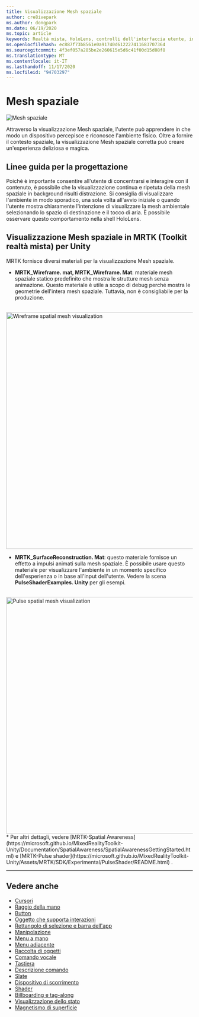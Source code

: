 ```yaml
---
title: Visualizzazione Mesh spaziale
author: cre8ivepark
ms.author: dongpark
ms.date: 06/19/2020
ms.topic: article
keywords: Realtà mista, HoloLens, controlli dell'interfaccia utente, interazione, interfaccia utente, UX, progettazione di UX, interfaccia utente spaziale, interazione spaziale, interfaccia utente 3D, UX 3D, auricolare in realtà mista, auricolare di realtà mista di Windows, auricolare della realtà virtuale, HoloLens, MRTK, Toolkit realtà mista
ms.openlocfilehash: ec887f73b8561e0a91740d612227411683707364
ms.sourcegitcommit: 4f3ef057a285be2e260615e5d6c41f00d15d08f8
ms.translationtype: MT
ms.contentlocale: it-IT
ms.lasthandoff: 11/17/2020
ms.locfileid: "94703297"
---
```

# <a name="spatial-mesh"></a>Mesh spaziale

![Mesh spaziale](images/MRTK_PulseShader_SpatialMesh.gif)

Attraverso la visualizzazione Mesh spaziale, l'utente può apprendere in che modo un dispositivo percepisce e riconosce l'ambiente fisico. Oltre a fornire il contesto spaziale, la visualizzazione Mesh spaziale corretta può creare un'esperienza deliziosa e magica.  

## <a name="design-guideline"></a>Linee guida per la progettazione
Poiché è importante consentire all'utente di concentrarsi e interagire con il contenuto, è possibile che la visualizzazione continua e ripetuta della mesh spaziale in background risulti distrazione. Si consiglia di visualizzare l'ambiente in modo sporadico, una sola volta all'avvio iniziale o quando l'utente mostra chiaramente l'intenzione di visualizzare la mesh ambientale selezionando lo spazio di destinazione e il tocco di aria. È possibile osservare questo comportamento nella shell HoloLens.
<br>


## <a name="spatial-mesh-visualization-in-mrtk-mixed-reality-toolkit-for-unity"></a>Visualizzazione Mesh spaziale in MRTK (Toolkit realtà mista) per Unity
MRTK fornisce diversi materiali per la visualizzazione Mesh spaziale.

- **MRTK_Wireframe. mat, MRTK_Wireframe. Mat**: materiale mesh spaziale statico predefinito che mostra le strutture mesh senza animazione. Questo materiale è utile a scopo di debug perché mostra le geometrie dell'intera mesh spaziale. Tuttavia, non è consigliabile per la produzione.
<br>
<img src="images/SurfaceReconstruction.jpg" alt="Wireframe spatial mesh visualization" width="640px">

- **MRTK_SurfaceReconstruction. Mat**: questo materiale fornisce un effetto a impulsi animati sulla mesh spaziale. È possibile usare questo materiale per visualizzare l'ambiente in un momento specifico dell'esperienza o in base all'input dell'utente. Vedere la scena **PulseShaderExamples. Unity** per gli esempi.
<br>
<img src="images/MRTK_SRMesh_Pulse.jpg" alt="Pulse spatial mesh visualization" width="640px">
* Per altri dettagli, vedere [MRTK-Spatial Awareness](https://microsoft.github.io/MixedRealityToolkit-Unity/Documentation/SpatialAwareness/SpatialAwarenessGettingStarted.html) e [MRTK-Pulse shader](https://microsoft.github.io/MixedRealityToolkit-Unity/Assets/MRTK/SDK/Experimental/PulseShader/README.html) .

<br>

---

## <a name="see-also"></a>Vedere anche

* [Cursori](cursors.md)
* [Raggio della mano](point-and-commit.md)
* [Button](button.md)
* [Oggetto che supporta interazioni](interactable-object.md)
* [Rettangolo di selezione e barra dell'app](app-bar-and-bounding-box.md)
* [Manipolazione](direct-manipulation.md)
* [Menu a mano](hand-menu.md)
* [Menu adiacente](near-menu.md)
* [Raccolta di oggetti](object-collection.md)
* [Comando vocale](voice-input.md)
* [Tastiera](keyboard.md)
* [Descrizione comando](tooltip.md)
* [Slate](slate.md)
* [Dispositivo di scorrimento](slider.md)
* [Shader](shader.md)
* [Billboarding e tag-along](billboarding-and-tag-along.md)
* [Visualizzazione dello stato](progress.md)
* [Magnetismo di superficie](surface-magnetism.md)
